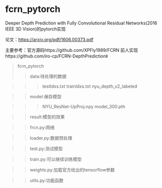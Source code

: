 # fcrn_pytorch
Deeper Depth Prediction with Fully Convolutional Residual Networks(2016 IEEE 3D Vision)的pytorch实现

论文：https://arxiv.org/pdf/1606.00373.pdf

主要参考：官方源码https://github.com/XPFly1989/FCRN
         前人实现https://github.com/iro-cp/FCRN-DepthPrediction》
>fcrn_pytorch
>>data:待处理的数据

>>>testIdxs.txt  trainIdxs.txt  nyu_depth_v2_labeled

>>model:保存模型

>>>NYU_ResNet-UpProj.npy model_300.pth

>>result:模型的效果

>>frcn.py:网络

>>loader.py:数据预处理

>>test.py:测试模型

>>train.py:可以继续训练模型

>>weights.py:加载官方给出的tensorflow参数

>>utils.py:功能函数

